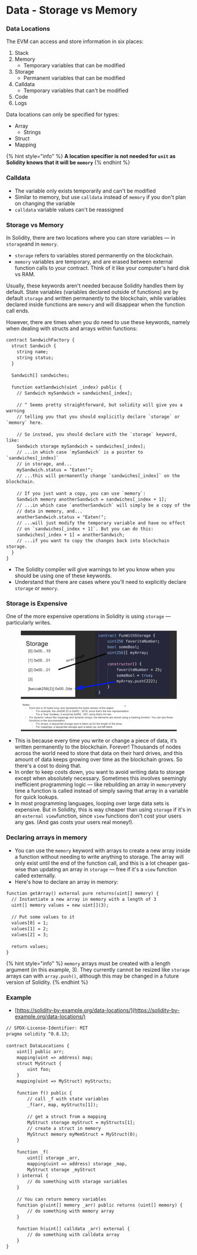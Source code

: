 # Data - Storage vs Memory

### Data Locations

The EVM can access and store information in six places:

1. Stack
2. Memory
   * Temporary variables that can be modified
3. Storage
   * Permanent variables that can be modified
4. Calldata
   * Temporary variables that can't be modified
5. Code
6. Logs



Data locations can only be specified for types:

* Array
  * Strings
* Struct
* Mapping

{% hint style="info" %}
**A location specifier is not needed for `unit` as Solidity knows that it will be `memory`**
{% endhint %}

### Calldata

* The variable only exists temporarily and can't be modified
* Similar to memory, but use `calldata` instead of `memory` if you don't plan on changing the variable
* `calldata` variable values can't be reassigned

### Storage vs Memory

In Solidity, there are two locations where you can store variables — in `storage`and in `memory`.

* `storage` refers to variables stored permanently on the blockchain.
* `memory` variables are temporary, and are erased between external function calls to your contract. Think of it like your computer's hard disk vs RAM.

Usually, these keywords aren't needed because Solidity handles them by default. State variables (variables declared outside of functions) are by default `storage` and written permanently to the blockchain, while variables declared inside functions are `memory` and will disappear when the function call ends.

However, there are times when you do need to use these keywords, namely when dealing with structs and arrays within functions:

```solidity
contract SandwichFactory {
  struct Sandwich {
    string name;
    string status;
  }

  Sandwich[] sandwiches;

  function eatSandwich(uint _index) public {
    // Sandwich mySandwich = sandwiches[_index];

    // ^ Seems pretty straightforward, but solidity will give you a warning
    // telling you that you should explicitly declare `storage` or `memory` here.

    // So instead, you should declare with the `storage` keyword, like:
    Sandwich storage mySandwich = sandwiches[_index];
    // ...in which case `mySandwich` is a pointer to `sandwiches[_index]`
    // in storage, and...
    mySandwich.status = "Eaten!";
    // ...this will permanently change `sandwiches[_index]` on the blockchain.

    // If you just want a copy, you can use `memory`:
    Sandwich memory anotherSandwich = sandwiches[_index + 1];
    // ...in which case `anotherSandwich` will simply be a copy of the 
    // data in memory, and...
    anotherSandwich.status = "Eaten!";
    // ...will just modify the temporary variable and have no effect 
    // on `sandwiches[_index + 1]`. But you can do this:
    sandwiches[_index + 1] = anotherSandwich;
    // ...if you want to copy the changes back into blockchain storage.
  }
}
```

* The Solidity compiler will give warnings to let you know when you should be using one of these keywords.
* Understand that there are cases where you'll need to explicitly declare `storage` or `memory`.

### Storage is Expensive

One of the more expensive operations in Solidity is using `storage` — particularly writes.

<figure><img src="../../.gitbook/assets/image (3).png" alt=""><figcaption></figcaption></figure>

* This is because every time you write or change a piece of data, it’s written permanently to the blockchain. Forever! Thousands of nodes across the world need to store that data on their hard drives, and this amount of data keeps growing over time as the blockchain grows. So there's a cost to doing that.
* In order to keep costs down, you want to avoid writing data to storage except when absolutely necessary. Sometimes this involves seemingly inefficient programming logic — like rebuilding an array in `memory`every time a function is called instead of simply saving that array in a variable for quick lookups.
* In most programming languages, looping over large data sets is expensive. But in Solidity, this is way cheaper than using `storage` if it's in an `external view`function, since `view` functions don't cost your users any gas. (And gas costs your users real money!).

### Declaring arrays in memory

* You can use the `memory` keyword with arrays to create a new array inside a function without needing to write anything to storage. The array will only exist until the end of the function call, and this is a lot cheaper gas-wise than updating an array in `storage` — free if it's a `view` function called externally.
* Here's how to declare an array in memory:

```solidity
function getArray() external pure returns(uint[] memory) {
  // Instantiate a new array in memory with a length of 3
  uint[] memory values = new uint[](3);

  // Put some values to it
  values[0] = 1;
  values[1] = 2;
  values[2] = 3;

  return values;
}
```

{% hint style="info" %}
`memory` arrays must be created with a length argument (in this example, 3). They currently cannot be resized like `storage` arrays can with `array.push()`, although this may be changed in a future version of Solidity.
{% endhint %}

### Example

* [https://solidity-by-example.org/data-locations/](https://solidity-by-example.org/data-locations/)

```solidity
// SPDX-License-Identifier: MIT
pragma solidity ^0.8.13;

contract DataLocations {
    uint[] public arr;
    mapping(uint => address) map;
    struct MyStruct {
        uint foo;
    }
    mapping(uint => MyStruct) myStructs;

    function f() public {
        // call _f with state variables
        _f(arr, map, myStructs[1]);

        // get a struct from a mapping
        MyStruct storage myStruct = myStructs[1];
        // create a struct in memory
        MyStruct memory myMemStruct = MyStruct(0);
    }

    function _f(
        uint[] storage _arr,
        mapping(uint => address) storage _map,
        MyStruct storage _myStruct
    ) internal {
        // do something with storage variables
    }

    // You can return memory variables
    function g(uint[] memory _arr) public returns (uint[] memory) {
        // do something with memory array
    }

    function h(uint[] calldata _arr) external {
        // do something with calldata array
    }
}
```
